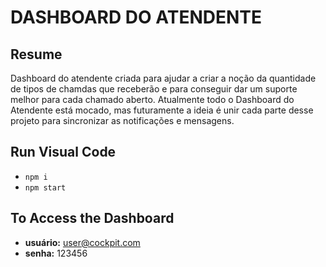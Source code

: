 # DASHBOARD DO ATENDENTE

## Resume

Dashboard do atendente criada para ajudar a criar a noção da quantidade de tipos de chamdas que receberão e para conseguir dar um suporte melhor para cada chamado aberto.
Atualmente todo o Dashboard do Atendente está mocado, mas futuramente a ideia é unir cada parte desse projeto para sincronizar as notificações e mensagens.

## Run Visual Code
- `npm i`
- `npm start`

## To Access the Dashboard
- **usuário:** user@cockpit.com
- **senha:** 123456
